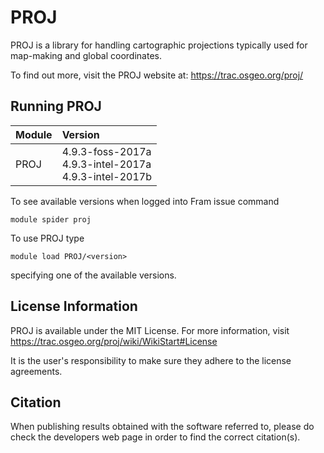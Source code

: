 # PROJ

PROJ is a library for handling cartographic projections typically used for map-making and global coordinates.

To find out more, visit the PROJ website at: https://trac.osgeo.org/proj/

## Running PROJ

| Module     | Version     |
| :------------- | :------------- |
| PROJ |4.9.3-foss-2017a <br>4.9.3-intel-2017a <br>4.9.3-intel-2017b <br>|

To see available versions when logged into Fram issue command

    module spider proj
    
To use PROJ type

    module load PROJ/<version>

specifying one of the available versions.

## License Information

PROJ is available under the MIT License. For more information, visit https://trac.osgeo.org/proj/wiki/WikiStart#License

It is the user's responsibility to make sure they adhere to the license agreements.

## Citation

When publishing results obtained with the software referred to, please do check the developers web page in order to find the correct citation(s).
